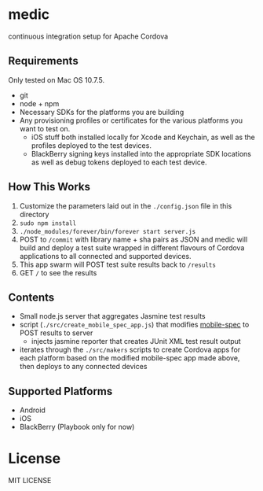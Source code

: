 # medic

continuous integration setup for Apache Cordova

## Requirements

Only tested on Mac OS 10.7.5.

- git
- node + npm
- Necessary SDKs for the platforms you are building
- Any provisioning profiles or certificates for the various platforms you want to test on.
  - iOS stuff both installed locally for Xcode and Keychain, as well as the profiles deployed to the test devices.
  - BlackBerry signing keys installed into the appropriate SDK locations as well as debug tokens deployed to each test device.

## How This Works

1. Customize the parameters laid out in the `./config.json` file in this
   directory
2. `sudo npm install`
2. `./node_modules/forever/bin/forever start server.js`
3. POST to `/commit` with library name + sha pairs as JSON and medic will build and deploy a test suite wrapped in different flavours of Cordova applications to all connected and supported devices.
4. This app swarm will POST test suite results back to `/results`
5. GET `/` to see the results

## Contents

- Small node.js server that aggregates Jasmine test results
- script (`./src/create_mobile_spec_app.js`) that modifies [mobile-spec](http://github.com/apache/incubator-cordova-mobile-spec) to POST results to server
   - injects jasmine reporter that creates JUnit XML test result output
- iterates through the `./src/makers` scripts to create Cordova apps for each platform based on the modified mobile-spec app made above, then deploys to any connected devices

## Supported Platforms

- Android
- iOS
- BlackBerry (Playbook only for now)

# License

MIT LICENSE
